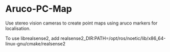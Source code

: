 # Aruco-PC-Map
Use stereo vision cameras to create point maps using aruco markers for localisation.

To use librealsense2, add realsense2_DIR:PATH=/opt/ros/noetic/lib/x86_64-linux-gnu/cmake/realsense2
